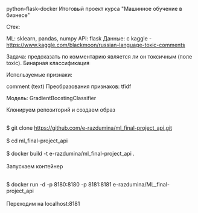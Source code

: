 python-flask-docker
Итоговый проект курса "Машинное обучение в бизнесе"

Стек:

ML: sklearn, pandas, numpy API: flask 
Данные: с kaggle - https://www.kaggle.com/blackmoon/russian-language-toxic-comments

Задача: предсказать по комментарию является ли он токсичным (поле toxic). Бинарная классификация

Используемые признаки:

comment (text)
Преобразования признаков: tfidf

Модель: GradientBoostingClassifier

Клонируем репозиторий и создаем образ

<br>$ git clone https://github.com/e-razdumina/ml_final-project_api.git</br>
<br>$ cd ml_final-project_api</br>
<br>$ docker build -t e-razdumina/ml_final-project_api .</br>
<br>Запускаем контейнер</br>

<br>$ docker run -d -p 8180:8180 -p 8181:8181 e-razdumina/ML_final-project_api</br>
<br>Переходим на localhost:8181</br>
